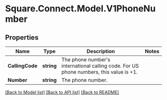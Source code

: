 # Square.Connect.Model.V1PhoneNumber
## Properties

Name | Type | Description | Notes
------------ | ------------- | ------------- | -------------
**CallingCode** | **string** | The phone number&#39;s international calling code. For US phone numbers, this value is +1. | 
**Number** | **string** | The phone number. | 



[[Back to Model list]](../README.md#documentation-for-models) [[Back to API list]](../README.md#documentation-for-api-endpoints) [[Back to README]](../README.md)

